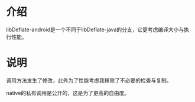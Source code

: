 # 介绍

libDeflate-android是一个不同于libDeflate-java的分支，它更考虑编译大小与执行性能。

# 说明

调用方法发生了修改，此外为了性能考虑我移除了不必要的检查与复制。

native的私有调用是公开的，这是为了更高的自由度。
